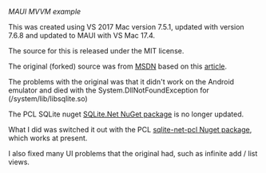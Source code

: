 *MAUI MVVM example*

This was created using VS 2017 Mac version 7.5.1, updated with version 7.6.8 and updated to MAUI with VS Mac 17.4.

The source for this is released under the MIT license. 

The original (forked) source was from [MSDN](https://code.msdn.microsoft.com/windowsapps/SQlite-sample-for-c4293b10) based on this [article](https://bsubramanyamraju.blogspot.com/2018/03/xamarinforms-mvvm-sqlite-sample-for.html).

The problems with the original was that it didn't work on the Android emulator and died with the System.DllNotFoundException for (/system/lib/libsqlite.so)

The PCL SQLite nuget [SQLite.Net NuGet package](https://www.nuget.org/packages/SQLite.Net-PCL) is no longer updated.

What I did was switched it out with the PCL [sqlite-net-pcl Nuget package](https://www.nuget.org/packages/sqlite-net-pcl), which works at present.

I also fixed many UI problems that the original had, such as infinite add / list views.